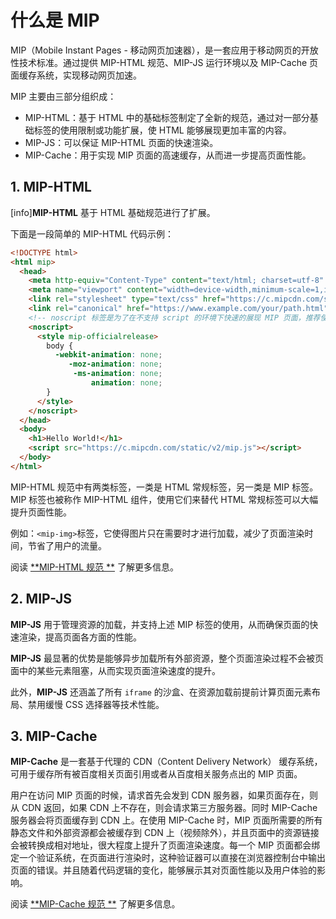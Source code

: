# 什么是 MIP

MIP（Mobile Instant Pages - 移动网页加速器），是一套应用于移动网页的开放性技术标准。通过提供 MIP-HTML 规范、MIP-JS 运行环境以及 MIP-Cache 页面缓存系统，实现移动网页加速。

MIP 主要由三部分组织成：

- MIP-HTML：基于 HTML 中的基础标签制定了全新的规范，通过对一部分基础标签的使用限制或功能扩展，使 HTML 能够展现更加丰富的内容。
- MIP-JS：可以保证 MIP-HTML 页面的快速渲染。
- MIP-Cache：用于实现 MIP 页面的高速缓存，从而进一步提高页面性能。

## 1. MIP-HTML

[info]**MIP-HTML** 基于 HTML 基础规范进行了扩展。

下面是一段简单的 MIP-HTML 代码示例：

```html
<!DOCTYPE html>
<html mip>
  <head>
    <meta http-equiv="Content-Type" content="text/html; charset=utf-8" />
    <meta name="viewport" content="width=device-width,minimum-scale=1,initial-scale=1">
    <link rel="stylesheet" type="text/css" href="https://c.mipcdn.com/static/v2/mip.css">
    <link rel="canonical" href="https://www.example.com/your/path.html">
    <!-- noscript 标签是为了在不支持 script 的环境下快速的展现 MIP 页面，推荐使用 -->
    <noscript>
      <style mip-officialrelease>
        body {
          -webkit-animation: none;
             -moz-animation: none;
              -ms-animation: none;
                  animation: none;
        }
      </style>
    </noscript>
  </head>
  <body>
    <h1>Hello World!</h1>
    <script src="https://c.mipcdn.com/static/v2/mip.js"></script>
  </body>
</html>

```

MIP-HTML 规范中有两类标签，一类是 HTML 常规标签，另一类是 MIP 标签。MIP 标签也被称作 MIP-HTML 组件，使用它们来替代 HTML 常规标签可以大幅提升页面性能。

例如：`<mip-img>`标签，它使得图片只在需要时才进行加载，减少了页面渲染时间，节省了用户的流量。

阅读 [**MIP-HTML 规范 **](../mip-standard/mip-html-spec.md) 了解更多信息。

## 2. MIP-JS

**MIP-JS** 用于管理资源的加载，并支持上述 MIP 标签的使用，从而确保页面的快速渲染，提高页面各方面的性能。

**MIP-JS** 最显著的优势是能够异步加载所有外部资源，整个页面渲染过程不会被页面中的某些元素阻塞，从而实现页面渲染速度的提升。

此外，**MIP-JS** 还涵盖了所有 `iframe` 的沙盒、在资源加载前提前计算页面元素布局、禁用缓慢 CSS 选择器等技术性能。

## 3. MIP-Cache

**MIP-Cache** 是一套基于代理的 CDN（Content Delivery Network） 缓存系统，可用于缓存所有被百度相关页面引用或者从百度相关服务点出的 MIP 页面。

用户在访问 MIP 页面的时候，请求首先会发到 CDN 服务器，如果页面存在，则从 CDN 返回，如果 CDN 上不存在，则会请求第三方服务器。同时 MIP-Cache 服务器会将页面缓存到 CDN 上。在使用 MIP-Cache 时，MIP 页面所需要的所有静态文件和外部资源都会被缓存到 CDN 上（视频除外），并且页面中的资源链接会被转换成相对地址，很大程度上提升了页面渲染速度。每一个 MIP 页面都会绑定一个验证系统，在页面进行渲染时，这种验证器可以直接在浏览器控制台中输出页面的错误。并且随着代码逻辑的变化，能够展示其对页面性能以及用户体验的影响。

阅读 [**MIP-Cache 规范 **](../mip-standard/mip-cache-spec.md) 了解更多信息。
